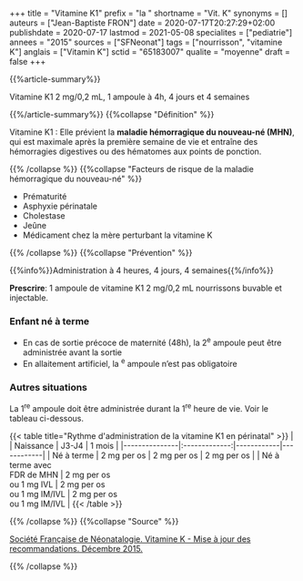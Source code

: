 +++
title = "Vitamine K1"
prefix = "la "
shortname = "Vit. K"
synonyms = []
auteurs = ["Jean-Baptiste FRON"]
date = 2020-07-17T20:27:29+02:00
publishdate = 2020-07-17
lastmod = 2021-05-08
specialites = ["pediatrie"]
annees = "2015"
sources = ["SFNeonat"]
tags = ["nourrisson", "vitamine K"]
anglais = ["Vitamin K"]
sctid = "65183007"
qualite = "moyenne"
draft = false
+++

{{%article-summary%}}

Vitamine K1 2 mg/0,2 mL, 1 ampoule à 4h, 4 jours et 4 semaines

{{%/article-summary%}}
{{%collapse "Définition" %}}

Vitamine K1
: Elle prévient la **maladie hémorragique du nouveau-né (MHN)**, qui est maximale après la première semaine de vie et entraîne des hémorragies digestives ou des hématomes aux points de ponction.

{{% /collapse %}}
{{%collapse "Facteurs de risque de la maladie hémorragique du nouveau-né" %}}

- Prématurité
- Asphyxie périnatale
- Cholestase
- Jeûne
- Médicament chez la mère perturbant la vitamine K

{{% /collapse %}}
{{%collapse "Prévention" %}}

{{%info%}}Administration à 4 heures, 4 jours, 4 semaines{{%/info%}}

**Prescrire**: 1 ampoule de vitamine K1 2 mg/0,2 mL nourrissons buvable et injectable.

### Enfant né à terme

- En cas de sortie précoce de maternité (48h), la 2<sup>e</sup> ampoule peut être administrée avant la sortie
- En allaitement artificiel, la <sup>e</sup> ampoule n’est pas obligatoire

### Autres situations

La 1<sup>re</sup> ampoule doit être administrée durant la 1<sup>re</sup> heure de vie.
Voir le tableau ci-dessous.

{{< table title="Rythme d'administration de la vitamine K1 en périnatal" >}}
|               | Naissance     | J3-J4      | 1 mois     |
|---------------|:-------------:|------------|------------|
| Né à terme    | 2 mg per os    | 2 mg per os | 2 mg per os |
| Né à terme avec<br> FDR de MHN | 2 mg per os<br>ou 1 mg IVL | 2 mg per os<br>ou 1 mg IM/IVL | 2 mg per os<br>ou 1 mg IM/IVL |
{{< /table >}}

{{% /collapse %}}
{{%collapse "Source" %}}

[Société Française de Néonatalogie. Vitamine K - Mise à jour des recommandations. Décembre 2015.](https://afpa.org/content/uploads/2017/07/4_-7_sfn_recommandations_vitamine_k_maj_2015.pdf)

{{% /collapse %}}
